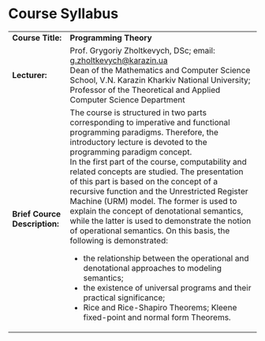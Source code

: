 <H1><b>Course Syllabus</b></H1>

<table>
  <tr><td><b>Course Title:</b></td><td><b>Programming Theory</b></td></tr>
  <tr><td><b>Lecturer:</b></td><td>Prof. Grygoriy Zholtkevych, DSc;
  email: <a href="mailto:g.zholtkevych@karazin.ua">g.zholtkevych@karazin.ua</a><br/>
  Dean of the Mathematics and Computer Science School, V.N. Karazin Kharkiv National University;<br/>
  Professor of the Theoretical and Applied Computer Science Department</td></tr>
  <tr><td><b>Brief Cource Description:</b></td><td>
  The course is structured in two parts corresponding to imperative and functional programming paradigms.
  Therefore, the introductory lecture is devoted to the programming paradigm concept.<br/>
  In the first part of the course, computability and related concepts are studied.
  The presentation of this part is based on the concept of a recursive function and the Unrestricted Register Machine (URM) model.
  The former is used to explain the concept of denotational semantics, while the latter is used to demonstrate the notion of operational semantics.
  On this basis, the following is demonstrated:
  <ul>
  <li>the relationship between the operational and denotational approaches to modeling semantics;</li>
  <li>the existence of universal programs and their practical significance;</li>
  <li>Rice and Rice-Shapiro Theorems; Kleene fixed-point and normal form Theorems.</li>
  </ul>
  </td></tr>
</table>
 

 
